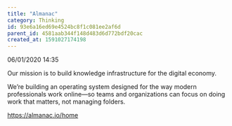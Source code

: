 ```yaml
---
title: "Almanac"
category: Thinking
id: 93e6a16ed69e4524bc8f1c081ee2af6d
parent_id: 4581aab344f148d483d6d772bdf20cac
created_at: 1591027174198
---
```


06/01/2020 14:35

Our mission is to build knowledge infrastructure for the digital economy.

We’re building an operating system designed for the way modern professionals work online—so teams and organizations can focus on doing work that matters, not managing folders.

https://almanac.io/home
    